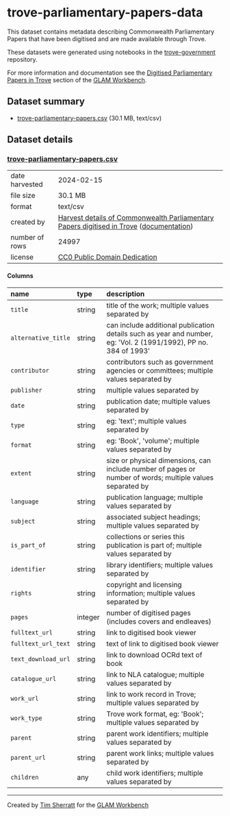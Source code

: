 # trove-parliamentary-papers-data

This dataset contains metadata describing Commonwealth Parliamentary Papers that have been digitised and are made available through Trove.

These datasets were generated using notebooks in the [trove-government](https://github.com/GLAM-Workbench/trove-government/) repository.

For more information and documentation see the [Digitised Parliamentary Papers in Trove](https://glam-workbench.net/trove-government/trove-parliamentary-papers-data/) section of the [GLAM Workbench](https://glam-workbench.net).

## Dataset summary
- [trove-parliamentary-papers.csv](https://github.com/GLAM-Workbench/trove-parliamentary-papers-data/raw/main/trove-parliamentary-papers.csv) (30.1 MB, text/csv)


## Dataset details

### [trove-parliamentary-papers.csv](https://github.com/GLAM-Workbench/trove-parliamentary-papers-data/raw/main/trove-parliamentary-papers.csv)

|                |                                                                                                                                                                                                                                                                                      |
|:---------------|:-------------------------------------------------------------------------------------------------------------------------------------------------------------------------------------------------------------------------------------------------------------------------------------|
| date harvested | 2024-02-15                                                                                                                                                                                                                                                                           |
| file size      | 30.1 MB                                                                                                                                                                                                                                                                              |
| format         | text/csv                                                                                                                                                                                                                                                                             |
| created by     | <a href='https://github.com/GLAM-Workbench/trove-government/blob/master/harvest-parliamentary-papers.ipynb'>Harvest details of Commonwealth Parliamentary Papers digitised in Trove</a> ([documentation](https://glam-workbench.net/trove-government/harvest-parliamentary-papers/)) |
| number of rows | 24997                                                                                                                                                                                                                                                                                |
| license        | [CC0 Public Domain Dedication](https://creativecommons.org/publicdomain/zero/1.0/)                                                                                                                                                                                                   |

#### Columns

| name                | type    | description                                                                                                        |
|:--------------------|:--------|:-------------------------------------------------------------------------------------------------------------------|
| `title`             | string  | title of the work; multiple values separated by | symbol                                                           |
| `alternative_title` | string  | can include additional publication details such as year and number, eg: 'Vol. 2 (1991/1992), PP no. 384 of 1993'   |
| `contributor`       | string  | contributors such as government agencies or committees; multiple values separated by | symbol                      |
| `publisher`         | string  | multiple values separated by | symbol                                                                              |
| `date`              | string  | publication date; multiple values separated by | symbol                                                            |
| `type`              | string  | eg: 'text'; multiple values separated by | symbol                                                                  |
| `format`            | string  | eg: 'Book', 'volume'; multiple values separated by | symbol                                                        |
| `extent`            | string  | size or physical dimensions, can include number of pages or number of words; multiple values separated by | symbol |
| `language`          | string  | publication language; multiple values separated by | symbol                                                        |
| `subject`           | string  | associated subject headings; multiple values separated by | symbol                                                 |
| `is_part_of`        | string  | collections or series this publication is part of; multiple values separated by | symbol                           |
| `identifier`        | string  | library identifiers; multiple values separated by | symbol                                                         |
| `rights`            | string  | copyright and licensing information; multiple values separated by | symbol                                         |
| `pages`             | integer | number of digitised pages (includes covers and endleaves)                                                          |
| `fulltext_url`      | string  | link to digitised book viewer                                                                                      |
| `fulltext_url_text` | string  | text of link to digitised book viewer                                                                              |
| `text_download_url` | string  | link to download OCRd text of book                                                                                 |
| `catalogue_url`     | string  | link to NLA catalogue; multiple values separated by | symbol                                                       |
| `work_url`          | string  | link to work record in Trove; multiple values separated by | symbol                                                |
| `work_type`         | string  | Trove work format, eg: 'Book'; multiple values separated by | symbol                                               |
| `parent`            | string  | parent work identifiers; multiple values separated by | symbol                                                     |
| `parent_url`        | string  | parent work links; multiple values separated by | symbol                                                           |
| `children`          | any     | child work identifiers; multiple values separated by | symbol                                                      |

----
Created by [Tim Sherratt](https://timsherratt.au) for the [GLAM Workbench](https://glam-workbench.net)